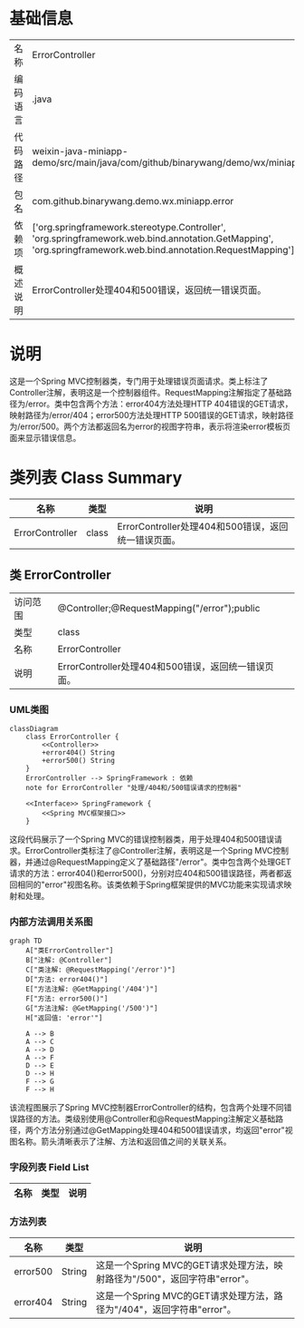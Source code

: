 # 基础信息

|      |      |
|------|------|
| 名称 | ErrorController |
| 编码语言 | .java |
| 代码路径 | weixin-java-miniapp-demo/src/main/java/com/github/binarywang/demo/wx/miniapp/error/ErrorController.java |
| 包名 | com.github.binarywang.demo.wx.miniapp.error |
| 依赖项 | ['org.springframework.stereotype.Controller', 'org.springframework.web.bind.annotation.GetMapping', 'org.springframework.web.bind.annotation.RequestMapping'] |
| 概述说明 | ErrorController处理404和500错误，返回统一错误页面。 |

# 说明

这是一个Spring MVC控制器类，专门用于处理错误页面请求。类上标注了Controller注解，表明这是一个控制器组件。RequestMapping注解指定了基础路径为/error。类中包含两个方法：error404方法处理HTTP 404错误的GET请求，映射路径为/error/404；error500方法处理HTTP 500错误的GET请求，映射路径为/error/500。两个方法都返回名为error的视图字符串，表示将渲染error模板页面来显示错误信息。

# 类列表 Class Summary

| 名称   | 类型  | 说明 |
|-------|------|-------------|
| ErrorController | class | ErrorController处理404和500错误，返回统一错误页面。 |



## 类 ErrorController

|      |      |
|------|------|
| 访问范围 | @Controller;@RequestMapping("/error");public |
| 类型 | class |
| 名称 | ErrorController |
| 说明 | ErrorController处理404和500错误，返回统一错误页面。 |


### UML类图

```mermaid
classDiagram
    class ErrorController {
        <<Controller>>
        +error404() String
        +error500() String
    }
    ErrorController --> SpringFramework : 依赖
    note for ErrorController "处理/404和/500错误请求的控制器"

    <<Interface>> SpringFramework {
        <<Spring MVC框架接口>>
    }
```

这段代码展示了一个Spring MVC的错误控制器类，用于处理404和500错误请求。ErrorController类标注了@Controller注解，表明这是一个Spring MVC控制器，并通过@RequestMapping定义了基础路径"/error"。类中包含两个处理GET请求的方法：error404()和error500()，分别对应404和500错误路径，两者都返回相同的"error"视图名称。该类依赖于Spring框架提供的MVC功能来实现请求映射和处理。


### 内部方法调用关系图

```mermaid
graph TD
    A["类ErrorController"]
    B["注解: @Controller"]
    C["类注解: @RequestMapping('/error')"]
    D["方法: error404()"]
    E["方法注解: @GetMapping('/404')"]
    F["方法: error500()"]
    G["方法注解: @GetMapping('/500')"]
    H["返回值: 'error'"]

    A --> B
    A --> C
    A --> D
    A --> F
    D --> E
    D --> H
    F --> G
    F --> H
```

该流程图展示了Spring MVC控制器ErrorController的结构，包含两个处理不同错误路径的方法。类级别使用@Controller和@RequestMapping注解定义基础路径，两个方法分别通过@GetMapping处理404和500错误请求，均返回"error"视图名称。箭头清晰表示了注解、方法和返回值之间的关联关系。

### 字段列表 Field List

| 名称  | 类型  | 说明 |
|-------|-------|------|

### 方法列表

| 名称  | 类型  | 说明 |
|-------|-------|------|
| error500 | String | 这是一个Spring MVC的GET请求处理方法，映射路径为"/500"，返回字符串"error"。 |
| error404 | String | 这是一个Spring MVC的GET请求处理方法，路径为"/404"，返回字符串"error"。 |




